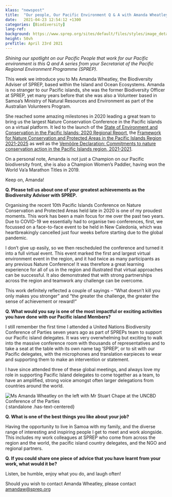 ```yaml
---
klass: "newspost"
title:  "Our people, Our Pacific Environment Q & A with Amanda Wheatley"
date:   2021-04-23 12:54:12 +1300
categories: [Biodiversity]
lang-ref: 
background: https://www.sprep.org/sites/default/files/styles/image_detai_670_400_/public/images/news/Amanda.JPG?itok=LrZGY_8X
height: 50vh
preTitle: April 23rd 2021
---
```

*Shining our spotlight on our Pacific People that work for our Pacific environment is this Q and A series from your Secretariat of the Pacific Regional Environment Programme (SPREP).* 

This week we introduce you to Ms Amanda Wheatley, the Biodiversity Adviser of SPREP, based within the Island and Ocean Ecosystems.  Amanda is no stranger to our Pacific islands, she was the former Biodiversity Officer at SPREP, yet many years before that she was also a Volunteer based in Samoa’s Ministry of Natural Resources and Environment as part of the Australian Volunteers Program.

She reached some amazing milestones in 2020 leading a great team to bring us the largest Nature Conservation Conference in the Pacific islands on a virtual platform. It led to the launch of the [State of Environment and Conservation in the Pacific Islands: 2020 Regional Report](https://pacific-data.sprep.org/search/type/dataset), the [Framework for Nature Conservation and Protected Areas in the Pacific Islands Region 2021-2025](https://www.pacificnatureconference.com/framework-for-conservation) as well as the [Vemööre Declaration: Commitments to nature conservation action in the Pacific Islands region, 2021-2021](https://www.sprep.org/sites/default/files/documents/publications/declaration-Vermoore-endorsed-2020-eng.pdf).

On a personal note, Amanda is not just a Champion on our Pacific biodiversity front, she is also a Champion Women’s Paddler, having won the World Va’a Marathon Titles in 2019.

Keep on, Amanda!

**Q. Please tell us about one of your greatest achievements as the Biodiversity Adviser with SPREP.**

Organising the recent 10th Pacific Islands Conference on Nature Conservation and Protected Areas held late in 2020 is one of my proudest moments.  This work has been a main focus for me over the past two years.  Due to COVID-19 we essentially had to organise two conferences, first, we focussed on a face-to-face event to be held in New Caledonia, which was heartbreakingly cancelled just four weeks before starting due to the global pandemic. 

I don’t give up easily, so we then rescheduled the conference and turned it into a full virtual event.  This event marked the first and largest virtual environment event in the region, and it had twice as many participants as any previous Nature Conference!  It was therefore a great learning experience for all of us in the region and illustrated that virtual approaches can be successful. It also demonstrated that with strong partnerships across the region and teamwork any challenge can be overcome.

This work definitely reflected a couple of sayings – “What doesn’t kill you only makes you stronger” and “the greater the challenge, the greater the sense of achievement or reward!”

**Q. What would you say is one of the most impactful or exciting activities you have done with our Pacific island Members?** 

I still remember the first time I attended a United Nations Biodiversity Conference of Parties seven years ago as part of SPREPs team to support our Pacific island delegates.  It was very overwhelming but exciting to walk into the massive conference room with thousands of representatives and to take a seat at the table with its own name tag ‘SPREP’, or to sit with our Pacific delegates, with the microphones and translation earpieces to wear and supporting them to make an intervention or statement.

I have since attended three of these global meetings, and always love my role in supporting Pacific Island delegates to come together as a team, to have an amplified, strong voice amongst often larger delegations from countries around the world. 

![Ms Amanda Wheatley on the left with Mr Stuart Chape at the UNCBD Conference of the Parties](https://www.sprep.org/sites/default/files/users/nanettew/Amanda2_0.jpg){:standalone .has-text-centered}

**Q. What is one of the best things you like about your job?** 

Having the opportunity to live in Samoa with my family, and the diverse range of interesting and inspiring people I get to meet and work alongside.  This includes my work colleagues at SPREP who come from across the region and the world, the pacific island country delegates, and the NGO and regional partners.

**Q. If you could share one piece of advice that you have learnt from your work, what would it be?**

Listen, be humble, enjoy what you do, and laugh often! 

Should you wish to contact Amanda Wheatley, please contact [amandaw@sprep.org](amandaw@sprep.org)
